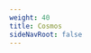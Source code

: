 ```yaml
---
weight: 40
title: Cosmos
sideNavRoot: false
---
```


<!-- File is required so that side nav menu displays nested elements correctly -->
